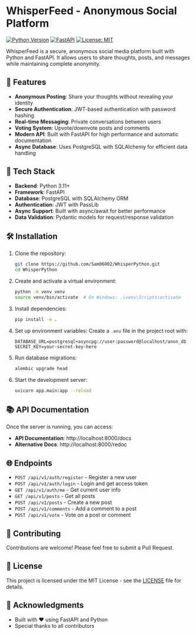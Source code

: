 # WhisperFeed - Anonymous Social Platform

[![Python Version](https://img.shields.io/badge/python-3.11+-blue.svg)](https://www.python.org/downloads/)
[![FastAPI](https://img.shields.io/badge/FastAPI-0.110.0-009688.svg?logo=fastapi)](https://fastapi.tiangolo.com/)
[![License: MIT](https://img.shields.io/badge/License-MIT-yellow.svg)](https://opensource.org/licenses/MIT)

WhisperFeed is a secure, anonymous social media platform built with Python and FastAPI. It allows users to share thoughts, posts, and messages while maintaining complete anonymity.

## 🌟 Features

- **Anonymous Posting**: Share your thoughts without revealing your identity
- **Secure Authentication**: JWT-based authentication with password hashing
- **Real-time Messaging**: Private conversations between users
- **Voting System**: Upvote/downvote posts and comments
- **Modern API**: Built with FastAPI for high performance and automatic documentation
- **Async Database**: Uses PostgreSQL with SQLAlchemy for efficient data handling

## 🚀 Tech Stack

- **Backend**: Python 3.11+
- **Framework**: FastAPI
- **Database**: PostgreSQL with SQLAlchemy ORM
- **Authentication**: JWT with PassLib
- **Async Support**: Built with async/await for better performance
- **Data Validation**: Pydantic models for request/response validation

## 🛠️ Installation

1. Clone the repository:
   ```bash
   git clone https://github.com/Sam06002/WhisperPython.git
   cd WhisperPython
   ```

2. Create and activate a virtual environment:
   ```bash
   python -m venv venv
   source venv/bin/activate  # On Windows: .\venv\Scripts\activate
   ```

3. Install dependencies:
   ```bash
   pip install -e .
   ```

4. Set up environment variables:
   Create a `.env` file in the project root with:
   ```env
   DATABASE_URL=postgresql+asyncpg://user:password@localhost/anon_db
   SECRET_KEY=your-secret-key-here
   ```

5. Run database migrations:
   ```bash
   alembic upgrade head
   ```

6. Start the development server:
   ```bash
   uvicorn app.main:app --reload
   ```

## 📚 API Documentation

Once the server is running, you can access:
- **API Documentation**: http://localhost:8000/docs
- **Alternative Docs**: http://localhost:8000/redoc

## 🌐 Endpoints

- `POST /api/v1/auth/register` - Register a new user
- `POST /api/v1/auth/login` - Login and get access token
- `GET /api/v1/auth/me` - Get current user info
- `GET /api/v1/posts` - Get all posts
- `POST /api/v1/posts` - Create a new post
- `POST /api/v1/comments` - Add a comment to a post
- `POST /api/v1/vote` - Vote on a post or comment

## 🤝 Contributing

Contributions are welcome! Please feel free to submit a Pull Request.

## 📄 License

This project is licensed under the MIT License - see the [LICENSE](LICENSE) file for details.

## 🙏 Acknowledgments

- Built with ❤️ using FastAPI and Python
- Special thanks to all contributors
